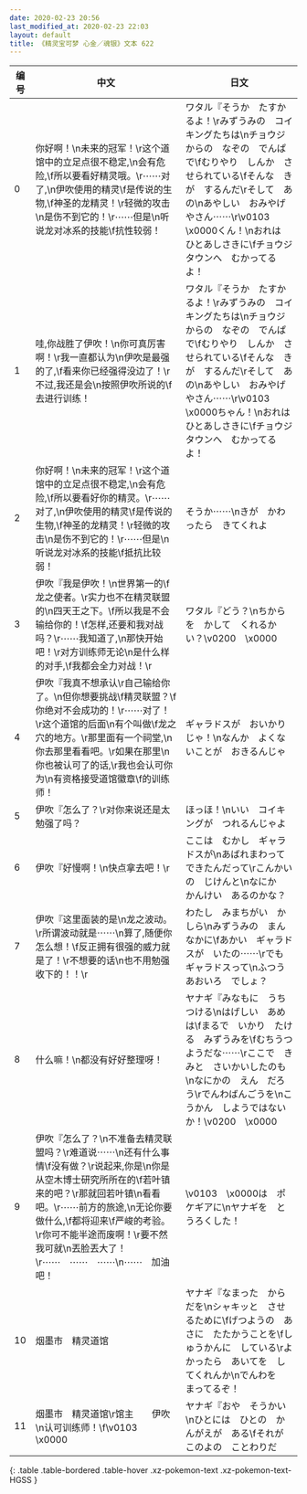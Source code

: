 ```yaml
---
date: 2020-02-23 20:56
last_modified_at: 2020-02-23 22:03
layout: default
title: 《精灵宝可梦 心金／魂银》文本 622
---
```

| 编号 | 中文 | 日文 |
| ---- | ---- | ---- |
| 0 | 你好啊！\n未来的冠军！\r这个道馆中的立足点很不稳定,\n会有危险,\f所以要看好精灵哦。\r⋯⋯对了,\n伊吹使用的精灵\f是传说的生物,\f神圣的龙精灵！\r轻微的攻击\n是伤不到它的！\r⋯⋯但是\n听说龙对冰系的技能\f抗性较弱！ | ワタル『そうか　たすかるよ！\rみずうみの　コイキングたちは\nチョウジからの　なぞの　でんぱで\fむりやり　しんか　させられている\fそんな　きが　するんだ\rそして　あの\nあやしい　おみやげやさん⋯⋯\r\v0103　\x0000くん！\nおれは　ひとあしさきに\fチョウジタウンへ　むかってるよ！ |
| 1 | 哇,你战胜了伊吹！\n你可真厉害啊！\r我一直都认为\n伊吹是最强的了,\f看来你已经强得没边了！\r不过,我还是会\n按照伊吹所说的\f去进行训练！ | ワタル『そうか　たすかるよ！\rみずうみの　コイキングたちは\nチョウジからの　なぞの　でんぱで\fむりやり　しんか　させられている\fそんな　きが　するんだ\rそして　あの\nあやしい　おみやげやさん⋯⋯\r\v0103　\x0000ちゃん！\nおれは　ひとあしさきに\fチョウジタウンへ　むかってるよ！ |
| 2 | 你好啊！\n未来的冠军！\r这个道馆中的立足点很不稳定,\n会有危险,\f所以要看好你的精灵。\r⋯⋯对了,\n伊吹使用的精灵\f是传说的生物,\f神圣的龙精灵！\r轻微的攻击\n是伤不到它的！\r⋯⋯但是\n听说龙对冰系的技能\f抵抗比较弱！ | そうか⋯⋯\nきが　かわったら　きてくれよ |
| 3 | 伊吹『我是伊吹！\n世界第一的\f龙之使者。\r实力也不在精灵联盟的\n四天王之下。\f所以我是不会输给你的！\f怎样,还要和我对战吗？\r⋯⋯我知道了,\n那快开始吧！\r对方训练师无论\n是什么样的对手,\f我都会全力对战！\r | ワタル『どう？\nちからを　かして　くれるかい？\v0200　\x0000 |
| 4 | 伊吹『我真不想承认\r自己输给你了。\n但你想要挑战\f精灵联盟？\f你绝对不会成功的！\r⋯⋯对了！\r这个道馆的后面\n有个叫做\f龙之穴的地方。\r那里面有一个祠堂,\n你去那里看看吧。\r如果在那里\n你也被认可了的话,\r我也会认可你为\n有资格接受道馆徽章\f的训练师！ | ギャラドスが　おいかり　じゃ！\nなんか　よくないことが　おきるんじゃ |
| 5 | 伊吹『怎么了？\r对你来说还是太勉强了吗？ | ほっほ！\nいい　コイキングが　つれるんじゃよ |
| 6 | 伊吹『好慢啊！\n快点拿去吧！\r | ここは　むかし　ギャラドスが\nあばれまわって　できたんだって\rこんかいの　じけんと\nなにか　かんけい　あるのかな？ |
| 7 | 伊吹『这里面装的是\n龙之波动。\r所谓波动就是⋯⋯\n算了,随便你怎么想！\f反正拥有很强的威力就是了！\r不想要的话\n也不用勉强收下的！！\r | わたし　みまちがい　かしら\nみずうみの　まんなかに\fあかい　ギャラドスが　いたの⋯⋯\rでも　ギャラドスって\nふつう　あおいろ　でしょ？ |
| 8 | 什么嘛！\n都没有好好整理呀！ | ヤナギ『みなもに　うちつける\nはげしい　あめは\fまるで　いかり　たける　みずうみを\fむちうつ　ようだな⋯⋯\rここで　きみと　さいかいしたのも\nなにかの　えん　だろう\rでんわばんごうを\nこうかん　しようではないか！\v0200　\x0000 |
| 9 | 伊吹『怎么了？\n不准备去精灵联盟吗？\r难道说⋯⋯\n还有什么事情\f没有做？\r说起来,你是\n你是从空木博士研究所所在的\f若叶镇来的吧？\r那就回若叶镇\n看看吧。\r⋯⋯前方的旅途,\n无论你要做什么,\f都将迎来\f严峻的考验。\r你可不能半途而废啊！\r要不然我可就\n丟脸丟大了！\r⋯⋯　⋯⋯　⋯⋯\n⋯⋯　加油吧！ | \v0103　\x0000は　ポケギアに\nヤナギを　とうろくした！ |
| 10 | 烟墨市　精灵道馆 | ヤナギ『なまった　からだを\nシャキッと　させるために\fげつようの　あさに　たたかうことを\fしゅうかんに　している\rよかったら　あいてを　してくれんか\nでんわを　まってるぞ！ |
| 11 | 烟墨市　精灵道馆\r馆主　　伊吹\n认可训练师！\f\v0103　\x0000 | ヤナギ『おや　そうかい\nひとには　ひとの　かんがえが　ある\fそれが　このよの　ことわりだ |
{: .table .table-bordered .table-hover .xz-pokemon-text .xz-pokemon-text-HGSS }